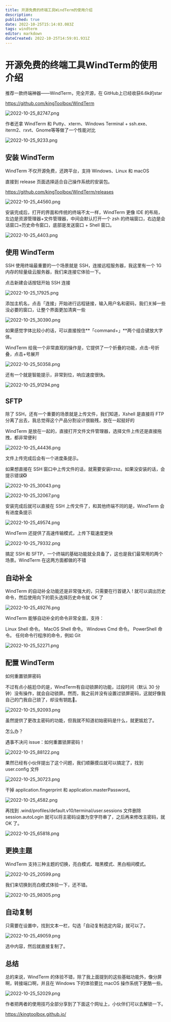 ```yaml
---
title: 开源免费的终端工具WindTerm的使用介绍
description: 
published: true
date: 2022-10-25T15:14:03.083Z
tags: windterm
editor: markdown
dateCreated: 2022-10-25T14:59:01.931Z
---
```


# 开源免费的终端工具WindTerm的使用介绍
推荐一款终端神器——WindTerm，完全开源，在 GitHub上已经收获6.6k的star

https://github.com/kingToolbox/WindTerm

![2022-10-25_82747.png](/2022-10-25_82747.png)


作者还拿 WindTerm 和 Putty、xterm、Windows Terminal + ssh.exe、iterm2、rxvt、Gnome等等做了一个性能对比


![2022-10-25_9233.png](/2022-10-25_9233.png)

## 安装 WindTerm
WindTerm 不仅开源免费，还跨平台，支持 Windows、Linux 和 macOS

直接到 release 页面选择适合自己操作系统的安装包。

https://github.com/kingToolbox/WindTerm/releases

![2022-10-25_44560.png](/2022-10-25_44560.png)

安装完成后，打开的界面和传统的终端不太一样，WindTerm 更像 IDE 的布局，左边是资源管理器+文件管理器，中间会默认打开一个 zsh 的终端窗口，右边是会话窗口+历史命令窗口，底部是发送窗口 + Shell 窗口。

![2022-10-25_4403.png](/2022-10-25_4403.png)


## 使用 WindTerm
SSH
使用终端最重要的一个场景就是 SSH，连接远程服务器，我这里有一个 1G 内存的轻量级云服务器，我们来连接它体验一下。

点击新建会话按钮开始 SSH 连接

![2022-10-25_17925.png](/2022-10-25_17925.png)

添加主机名，点击「连接」开始进行远程链接，输入用户名和密码，我们关掉一些没必要的窗口，让整个界面更加清爽一些

![2022-10-25_30390.png](/2022-10-25_30390.png)

如果感觉字体比较小的话，可以直接按住**「command+」**两个组合键放大字体。

WindTerm 给我一个非常直观的操作是，它提供了一个折叠的功能，点击-号折叠，点击+号展开

![2022-10-25_50358.png](/2022-10-25_50358.png)

还有一个就是智能提示，非常到位，响应速度很快。

![2022-10-25_91294.png](/2022-10-25_91294.png)

## SFTP
除了 SSH，还有一个重要的场景就是上传文件，我们知道，Xshell 是直接将 FTP 分离了出去，我总觉得这个产品分割设计很脑残，放在一起挺好的

WindTerm 是放在一起的，直接打开文件文件管理器，选择文件上传还是直接拖拽，都非常便利

![2022-10-25_44436.png](/2022-10-25_44436.png)

文件上传完成后会有一个进度条提示。

如果想直接在 SSH 窗口中上传文件的话，就需要安装lrzsz。如果没安装的话，会提示错误❎

![2022-10-25_30043.png](/2022-10-25_30043.png)

![2022-10-25_32067.png](/2022-10-25_32067.png)

安装完成后就可以直接在 SSH 上传文件了，和其他终端不同的是，WindTerm 会有进度条提示

![2022-10-25_49574.png](/2022-10-25_49574.png)

WindTerm 还提供了高速传输模式，上传下载速度更快

![2022-10-25_79332.png](/2022-10-25_79332.png)

搞定 SSH 和 SFTP，一个终端的基础功能就全具备了，这也是我们最常用的两个场景。WindTerm 在这两方面都做的不错

## 自动补全

WindTerm 的自动补全功能还是非常强大的，只需要在行首键入 ! 就可以调出历史命令，然后使用向下的箭头选择历史命令就 OK 了

![2022-10-25_49276.png](/2022-10-25_49276.png)

WindTerm 能够自动补全的命令非常全面，支持：

Linux Shell 命令。
MacOS Shell 命令。
Windows Cmd 命令。
PowerShell 命令。
任何命令行程序的命令，例如 Git

![2022-10-25_52271.png](/2022-10-25_52271.png)

## 配置 WindTerm

如何重置锁屏密码

不过有点小尴尬😓的是，WindTerm有自动锁屏的功能，过段时间（默认 30 分钟）没有操作，就会自动锁屏。然而，我之前并没有设置过锁屏密码，这就好像我自己的门我自己锁了，却没有钥匙🔑。

![2022-10-25_92093.png](/2022-10-25_92093.png)

虽然提供了更改主密码的功能，但我就不知道初始密码是什么，就更尴尬了。

怎么办？

遇事不决问 issue：如何重置锁屏密码！

![2022-10-25_88122.png](/2022-10-25_88122.png)

果然已经有小伙伴提出了这个问题，我们顺藤摸瓜就可以搞定了，找到 user.config 文件

![2022-10-25_30723.png](/2022-10-25_30723.png)

干掉 application.fingerprint 和 application.masterPassword。

![2022-10-25_4582.png](/2022-10-25_4582.png)

再找到 .wind/profiles/default.v10/terminal/user.sessions 文件删除 session.autoLogin 就可以将主密码设置为空字符串了，之后再来修改主密码，就 OK 了。

![2022-10-25_65818.png](/2022-10-25_65818.png)

## 更换主题
WindTerm 支持三种主题的切换，亮白模式、暗黑模式、黑白相间模式。

![2022-10-25_20599.png](/2022-10-25_20599.png)

我们来切换到亮白模式体验一下，还不错。

![2022-10-25_98305.png](/2022-10-25_98305.png)

## 自动复制
只需要在设置中，找到文本一栏，勾选「自动复制选定内容」就可以了。

![2022-10-25_49059.png](/2022-10-25_49059.png)

选中内容，然后就直接复制了。

## 总结

总的来说，WindTerm 的体验不错，除了我上面提到的这些基础功能外，像分屏啊，转接端口啊，并且在 Windows 下的体验要比 macOS 操作系统下更酷一些。

![2022-10-25_52029.png](/2022-10-25_52029.png)

作者把两者的使用技巧全部分享到了下面这个网址上，小伙伴们可以去解锁一下。

https://kingtoolbox.github.io/













